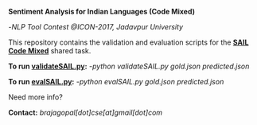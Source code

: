 **Sentiment Analysis for Indian Languages (Code Mixed)**

  -_NLP Tool Contest @ICON-2017, Jadavpur University_


This repository contains the validation and evaluation scripts for the **[SAIL Code Mixed](https://brajagopalcse.github.io/SAIL_CodeMixed-ICON-2017/)** shared task. 

**To run [validateSAIL.py](./validateSAIL.py):**
  -_python validateSAIL.py gold.json predicted.json_


**To run [evalSAIL.py](./evalSAIL.py):**
  -_python evalSAIL.py gold.json predicted.json_


Need more info?

**Contact:** _brajagopal[dot]cse[at]gmail[dot]com_
